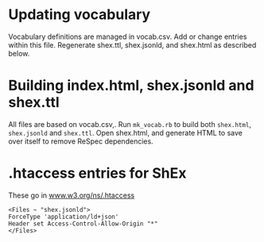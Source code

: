 # Updating vocabulary

Vocabulary definitions are managed in vocab.csv. Add or change entries within this file. Regenerate shex.ttl, shex.jsonld, and shex.html as described below.

# Building index.html, shex.jsonld and shex.ttl

All files are based on vocab.csv,. Run `mk_vocab.rb` to build both `shex.html`, `shex.jsonld` and `shex.ttl`. Open shex.html, and generate HTML to save over itself to remove ReSpec dependencies.

# .htaccess entries for ShEx

These go in www.w3.org/ns/.htaccess

```
<Files ~ "shex.jsonld">
ForceType 'application/ld+json'
Header set Access-Control-Allow-Origin "*"
</Files>
```